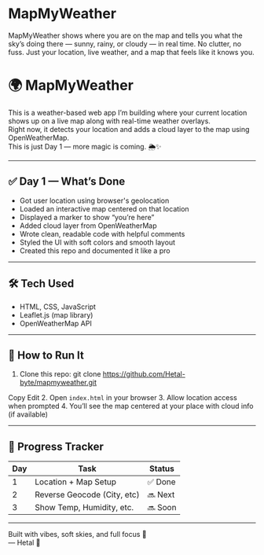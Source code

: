 # MapMyWeather
MapMyWeather shows where you are on the map and tells you what the sky’s doing there — sunny, rainy, or cloudy — in real time. No clutter, no fuss. Just your location, live weather, and a map that feels like it knows you.

# 🌍 MapMyWeather

This is a weather-based web app I’m building where your current location shows up on a live map along with real-time weather overlays.  
Right now, it detects your location and adds a cloud layer to the map using OpenWeatherMap.  
This is just Day 1 — more magic is coming. 🌦️✨

---

## ✅ Day 1 — What’s Done

- Got user location using browser's geolocation
- Loaded an interactive map centered on that location
- Displayed a marker to show “you’re here”
- Added cloud layer from OpenWeatherMap
- Wrote clean, readable code with helpful comments
- Styled the UI with soft colors and smooth layout
- Created this repo and documented it like a pro 

---

## 🛠️ Tech Used

- HTML, CSS, JavaScript
- Leaflet.js (map library)
- OpenWeatherMap API

---

## 🚀 How to Run It

1. Clone this repo:
git clone https://github.com/Hetal-byte/mapmyweather.git


Copy
Edit
2. Open `index.html` in your browser
3. Allow location access when prompted
4. You’ll see the map centered at your place with cloud info (if available)

---

## 🔄 Progress Tracker

| Day | Task                        | Status  |
|-----|-----------------------------|---------|
| 1   | Location + Map Setup        | ✅ Done |
| 2   | Reverse Geocode (City, etc) | 🔜 Next |
| 3   | Show Temp, Humidity, etc.   | 🔜 Soon |

---

Built with vibes, soft skies, and full focus 🩵  
— Hetal 🌸
